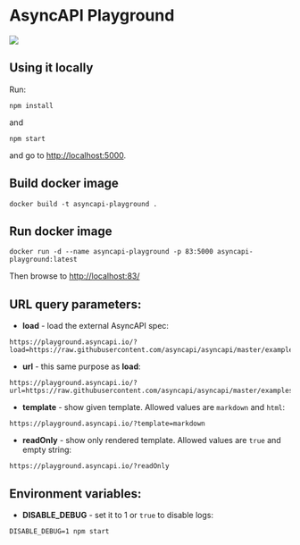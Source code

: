 # AsyncAPI Playground

![](screenshot.png)

## Using it locally

Run:

```
npm install
```

and

```
npm start
```

and go to [http://localhost:5000]().

## Build docker image

```
docker build -t asyncapi-playground .
```

## Run docker image

```
docker run -d --name asyncapi-playground -p 83:5000 asyncapi-playground:latest
```

Then browse to [http://localhost:83/]()

## URL query parameters:

- **load** - load the external AsyncAPI spec:

```
https://playground.asyncapi.io/?load=https://raw.githubusercontent.com/asyncapi/asyncapi/master/examples/2.0.0/simple.yml
```

- **url** - this same purpose as **load**:

```
https://playground.asyncapi.io/?url=https://raw.githubusercontent.com/asyncapi/asyncapi/master/examples/2.0.0/simple.yml
```

- **template** - show given template. Allowed values are `markdown` and `html`:

```
https://playground.asyncapi.io/?template=markdown
```

- **readOnly** - show only rendered template. Allowed values are `true` and empty string:

```
https://playground.asyncapi.io/?readOnly
```

## Environment variables:

- **DISABLE_DEBUG** - set it to 1 or `true` to disable logs:

```
DISABLE_DEBUG=1 npm start
```
